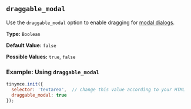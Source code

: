 ## `draggable_modal`

Use the `draggable_modal` option to enable dragging for [modal dialogs]({{site.baseurl}}/ui-components/dialog/).

**Type:** `Boolean`

**Default Value:** `false`

**Possible Values:** `true`, `false`

### Example: Using `draggable_modal`

```js
tinymce.init({
  selector: 'textarea',  // change this value according to your HTML
  draggable_modal: true
});
```
